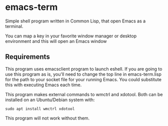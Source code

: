 # emacs-term
Simple shell program written in Common Lisp, that open Emacs as a terminal.

You can map a key in your favorite window manager or desktop
environment and this will open an Emacs window

## Requirements
This program uses emacsclient program to launch eshell. If you are
going to use this program as is, you'll need to change the top line in
emacs-term.lisp for the path to your socket file for your running
Emacs. You could substitute this with executing Emacs each time.

This program makes external commands to wmctrl and xdotool. Both can
be installed on an Ubuntu/Debian system with:

``` shellsession
sudo apt install wmctrl xdotool
```

This program will not work without them.
